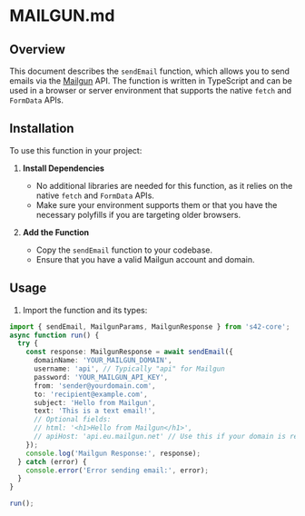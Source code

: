 # MAILGUN.md

## Overview

This document describes the `sendEmail` function, which allows you to send emails via the [Mailgun](https://www.mailgun.com/) API. The function is written in TypeScript and can be used in a browser or server environment that supports the native `fetch` and `FormData` APIs.

## Installation

To use this function in your project:

1. **Install Dependencies**
   - No additional libraries are needed for this function, as it relies on the native `fetch` and `FormData` APIs.
   - Make sure your environment supports them or that you have the necessary polyfills if you are targeting older browsers.

2. **Add the Function**
   - Copy the `sendEmail` function to your codebase.
   - Ensure that you have a valid Mailgun account and domain.

## Usage

1. Import the function and its types:

```typescript
import { sendEmail, MailgunParams, MailgunResponse } from 's42-core';
async function run() {
  try {
    const response: MailgunResponse = await sendEmail({
      domainName: 'YOUR_MAILGUN_DOMAIN',
      username: 'api', // Typically "api" for Mailgun
      password: 'YOUR_MAILGUN_API_KEY',
      from: 'sender@yourdomain.com',
      to: 'recipient@example.com',
      subject: 'Hello from Mailgun',
      text: 'This is a text email!',
      // Optional fields:
      // html: '<h1>Hello from Mailgun</h1>',
      // apiHost: 'api.eu.mailgun.net' // Use this if your domain is registered on Mailgun's EU region
    });
    console.log('Mailgun Response:', response);
  } catch (error) {
    console.error('Error sending email:', error);
  }
}

run();
```
